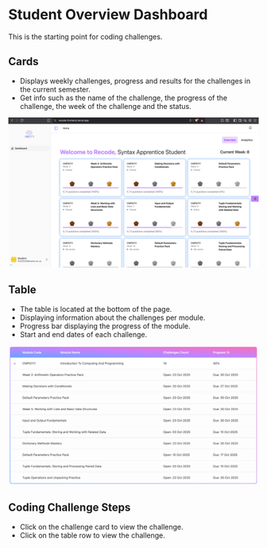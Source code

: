 # Student Overview Dashboard

This is the starting point for coding challenges.

## Cards
- Displays weekly challenges, progress and results for the challenges in the current semester.
- Get info such as the name of the challenge, the progress of the challenge, the week of the challenge and the status.

![Student Overview Dashboard](images/overviewCards.png)

## Table
- The table is located at the bottom of the page.
- Displaying information about the challenges per module.
- Progress bar displaying the progress of the module.
- Start and end dates of each challenge.

![Student Overview Dashboard](images/overviewTable.png)

## Coding Challenge Steps
- Click on the challenge card to view the challenge.
- Click on the table row to view the challenge.
